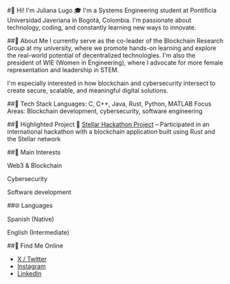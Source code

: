 #👋 Hi! I'm Juliana Lugo
🎓 I'm a Systems Engineering student at Pontificia Universidad Javeriana in Bogotá, Colombia. I’m passionate about technology, coding, and constantly learning new ways to innovate.

##💼 About Me
I currently serve as the co-leader of the Blockchain Research Group at my university, where we promote hands-on learning and explore the real-world potential of decentralized technologies. I'm also the president of WIE (Women in Engineering), where I advocate for more female representation and leadership in STEM.

I'm especially interested in how blockchain and cybersecurity intersect to create secure, scalable, and meaningful digital solutions.

##🔧 Tech Stack
Languages: C, C++, Java, Rust, Python, MATLAB
Focus Areas: Blockchain development, cybersecurity, software engineering

##🚀 Highlighted Project
🔗 [Stellar Hackathon Project](https://github.com/mesas01/Stellar_Hackaton) – Participated in an international hackathon with a blockchain application built using Rust and the Stellar network

##🎯 Main Interests

Web3 & Blockchain

Cybersecurity

Software development

##🌐 Languages

Spanish (Native)

English (Intermediate)

##📱 Find Me Online

- [X / Twitter](https://x.com/julilugo0905?s=21)  
- [Instagram](https://www.instagram.com/julilugo09)  
- [LinkedIn](https://www.linkedin.com/in/juliana-lugo-77a0b2313/)

